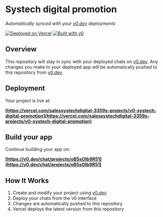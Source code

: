 # Systech digital promotion

*Automatically synced with your [v0.dev](https://v0.dev) deployments*

[![Deployed on Vercel](https://img.shields.io/badge/Deployed%20on-Vercel-black?style=for-the-badge&logo=vercel)](https://vercel.com/salessystechdigital-3359s-projects/v0-systech-digital-promotion)
[![Built with v0](https://img.shields.io/badge/Built%20with-v0.dev-black?style=for-the-badge)](https://v0.dev/chat/projects/oB5sOIb9R51)

## Overview

This repository will stay in sync with your deployed chats on [v0.dev](https://v0.dev).
Any changes you make to your deployed app will be automatically pushed to this repository from [v0.dev](https://v0.dev).

## Deployment

Your project is live at:

**[https://vercel.com/salessystechdigital-3359s-projects/v0-systech-digital-promotion](https://vercel.com/salessystechdigital-3359s-projects/v0-systech-digital-promotion)**

## Build your app

Continue building your app on:

**[https://v0.dev/chat/projects/oB5sOIb9R51](https://v0.dev/chat/projects/oB5sOIb9R51)**

## How It Works

1. Create and modify your project using [v0.dev](https://v0.dev)
2. Deploy your chats from the v0 interface
3. Changes are automatically pushed to this repository
4. Vercel deploys the latest version from this repository



